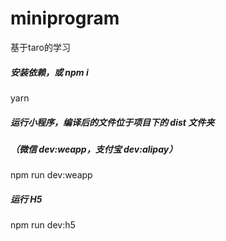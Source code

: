 # miniprogram
基于taro的学习
##### 安装依赖，或 npm i
yarn

##### 运行小程序，编译后的文件位于项目下的 dist 文件夹
##### （微信 dev:weapp，支付宝 dev:alipay）
npm run dev:weapp

##### 运行 H5
npm run dev:h5
